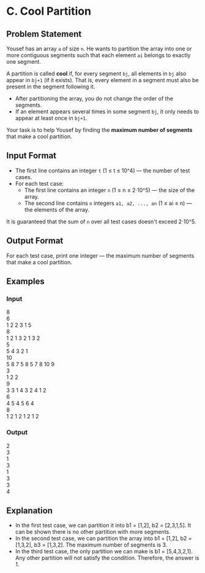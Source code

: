 # C. Cool Partition

## Problem Statement

Yousef has an array `a` of size `n`. He wants to partition the array into one or more contiguous segments such that each element `ai` belongs to exactly one segment.

A partition is called **cool** if, for every segment `bj`, all elements in `bj` also appear in `bj+1` (if it exists). That is, every element in a segment must also be present in the segment following it.

- After partitioning the array, you do not change the order of the segments.
- If an element appears several times in some segment `bj`, it only needs to appear at least once in `bj+1`.

Your task is to help Yousef by finding the **maximum number of segments** that make a cool partition.

## Input Format

- The first line contains an integer `t` (1 ≤ t ≤ 10^4) — the number of test cases.
- For each test case:
  - The first line contains an integer `n` (1 ≤ n ≤ 2⋅10^5) — the size of the array.
  - The second line contains `n` integers `a1, a2, ..., an` (1 ≤ ai ≤ n) — the elements of the array.

It is guaranteed that the sum of `n` over all test cases doesn't exceed 2⋅10^5.

## Output Format

For each test case, print one integer — the maximum number of segments that make a cool partition.

## Examples

### Input
8  
6  
1 2 2 3 1 5  
8  
1 2 1 3 2 1 3 2  
5  
5 4 3 2 1  
10  
5 8 7 5 8 5 7 8 10 9  
3  
1 2 2  
9  
3 3 1 4 3 2 4 1 2  
6  
4 5 4 5 6 4  
8  
1 2 1 2 1 2 1 2  

### Output
2  
3  
1  
3  
1  
3  
3  
4  

## Explanation

- In the first test case, we can partition it into b1 = [1,2], b2 = [2,3,1,5]. It can be shown there is no other partition with more segments.
- In the second test case, we can partition the array into b1 = [1,2], b2 = [1,3,2], b3 = [1,3,2]. The maximum number of segments is 3.
- In the third test case, the only partition we can make is b1 = [5,4,3,2,1]. Any other partition will not satisfy the condition. Therefore, the answer is 1.
